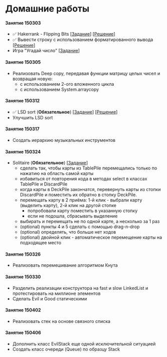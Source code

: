 # Домашние работы

#### Занятие 150303
+ :white_check_mark: Hakerrank - Flipping Bits [[Задание](https://www.hackerrank.com/challenges/flipping-bits)] [[Решение](HomeWorks/src/Lesson150303/Flipping_bits.java)]
+ :white_check_mark: Вывести строку с использованием форматированного вывода [[Решение](HomeWorks/src/Lesson150303/Printf.java)]
+ Игра "Угадай число" [[Задание](https://github.com/zstudent/HomeWorks/issues/3)]

#### Занятие 150305
+ Реализовать Deep copy, передавая функции матрицу целых чисел и возвращая новую:
  + с использованием 2-ого вложенного цикла
  + с использованием System.arraycopy

#### Занятие 150312
+ :white_check_mark: LSD sort (__Обязательное__) [[Задание](https://github.com/zstudent/HomeWorks/issues/4)] [[Решение](HomeWorks/src/lesson150312/LSDSort.java)]
+ Улучшить LSD sort

#### Занятие 150317
+ Создать иерархию музыкальных инструментов

#### Занятие 150324
+ Solitaire (__Обязательное__) [[Задание](https://github.com/zstudent/HomeWorks/issues/5)]
  + сделать так, чтобы карты из TablePile перемещались только по нажатию на область самой карты
  + избавиться от повторения кода в методах select в классах TablePile и DiscardPile
  + когда карты в DeckPile закончатся, перевернуть карты из стопки DiscardPile и поместить их обратно в стопку DeckPile.
  + перемещать карту в 2 приёма: 1-й клик - выбрали карту (выделить карту), 2-й клик на другой стопке
    + попробовали карту поместить в указанную стопку
    + если не подошла, сбрасывать выделение
  + выбирать и перемещать не по одной карте, а несколько за 1 раз
  + (optional) пункты 4 и 5 сделать с помощью drag-n-drop
  + (optional) определять, что больше нет ходов
  + (optional) двойной клик - автоматическое перемещение карты на подходящее место

#### Занятие 150326
+ Реализовать перемешивание алгоритмом Кнута

#### Занятие 150330
+ Разделить реализации конструктора на fast и slow LinkedList и протестировать на миллионе элементов
+ Сделать Evil и Good статическими

#### Занятие 150402
+ Реализовать стек на основе связного списка

#### Занятие 150406
+ Дополнить класс EvilStack еще одной исключительной ситуацией
+ Создать класс очереди (Queue) по образцу Stack
